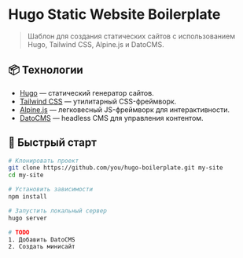 # Hugo Static Website Boilerplate

> Шаблон для создания статических сайтов с использованием Hugo, Tailwind CSS, Alpine.js и DatoCMS.

## 📦 Технологии

- [Hugo](https://gohugo.io/) — статический генератор сайтов.
- [Tailwind CSS](https://tailwindcss.com/) — утилитарный CSS-фреймворк.
- [Alpine.js](https://alpinejs.dev/) — легковесный JS-фреймворк для интерактивности.
- [DatoCMS](https://www.datocms.com/) — headless CMS для управления контентом.

## 🚀 Быстрый старт

```bash
# Клонировать проект
git clone https://github.com/you/hugo-boilerplate.git my-site
cd my-site

# Установить зависимости
npm install

# Запустить локальный сервер
hugo server

# TODO
1. Добавить DatoCMS
2. Создать минисайт
